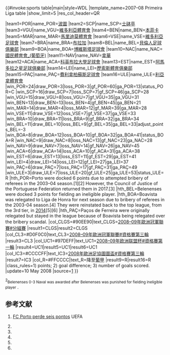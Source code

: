 {{\#invoke:sports table|main|style=WDL |template_name=2007–08 Primeira
Liga table |show_limit=5 |res_col_header=QR

|team1=POR|name_POR=[波圖](https://zh.wikipedia.org/wiki/波圖 "wikilink")
|team2=SCP|name_SCP=[士砵亭](https://zh.wikipedia.org/wiki/士砵亭 "wikilink")
|team3=VGU|name_VGU=[維多利亞體育會](../Page/維多利亞體育會.md "wikilink")
|team4=BEN|name_BEN=[本菲卡](https://zh.wikipedia.org/wiki/本菲卡 "wikilink")
|team5=MAR|name_MAR=[馬里迪莫體育會](../Page/馬里迪莫體育會.md "wikilink")
|team6=VSE|name_VSE=[維多利亞足球會](../Page/維多利亞足球會.md "wikilink")
|team7=BRA|name_BRA=[布拉加](../Page/布拉加.md "wikilink")
|team8=BEL|name_BEL=[貝倫人足球俱樂部](../Page/貝倫人足球俱樂部.md "wikilink")
|team9=BOA|name_BOA=[博維斯塔足球會](../Page/博維斯塔足球會.md "wikilink")
|team10=NAC|name_NAC=[國民體育會_(葡萄牙)](../Page/國民體育會_\(葡萄牙\).md "wikilink")
|team11=NAV|name_NAV=[拿華](../Page/拿華.md "wikilink")
|team12=ACA|name_ACA=[科英布拉大學足球會](../Page/科英布拉大學足球會.md "wikilink")
|team13=EST|name_EST=[阿馬多拉之星足球俱樂部](https://zh.wikipedia.org/wiki/阿馬多拉之星足球俱樂部 "wikilink")
|team14=LEI|name_LEI=[歷索斯體育俱樂部](../Page/歷索斯體育俱樂部.md "wikilink")
|team15=PAÇ|name_PAÇ=[費利拿柏蘇斯足球會](../Page/費利拿柏蘇斯足球會.md "wikilink")
|team16=ULE|name_ULE=[利亞拿體育會](../Page/利亞拿體育會.md "wikilink")
|win_POR=24|draw_POR=3|loss_POR=3|gf_POR=60|ga_POR=13|status_POR=C
|win_SCP=16|draw_SCP=7|loss_SCP=7|gf_SCP=46|ga_SCP=28
|win_VGU=15|draw_VGU=8|loss_VGU=7|gf_VGU=35|ga_VGU=31
|win_BEN=13|draw_BEN=13|loss_BEN=4|gf_BEN=45|ga_BEN=21
|win_MAR=14|draw_MAR=4|loss_MAR=12|gf_MAR=39|ga_MAR=28
|win_VSE=11|draw_VSE=12|loss_VSE=7|gf_VSE=37|ga_VSE=33
|win_BRA=10|draw_BRA=11|loss_BRA=9|gf_BRA=32|ga_BRA=34
|win_BEL=11|draw_BEL=10|loss_BEL=9|gf_BEL=35|ga_BEL=33|adjust_points_BEL=-3
|win_BOA=8|draw_BOA=12|loss_BOA=10|gf_BOA=32|ga_BOA=41|status_BOA=R
|win_NAC=9|draw_NAC=8|loss_NAC=13|gf_NAC=23|ga_NAC=28
|win_NAV=9|draw_NAV=7|loss_NAV=14|gf_NAV=26|ga_NAV=45
|win_ACA=6|draw_ACA=14|loss_ACA=10|gf_ACA=31|ga_ACA=38
|win_EST=6|draw_EST=13|loss_EST=11|gf_EST=29|ga_EST=41
|win_LEI=4|draw_LEI=14|loss_LEI=12|gf_LEI=27|ga_LEI=37
|win_PAÇ=6|draw_PAÇ=7|loss_PAÇ=17|gf_PAÇ=31|ga_PAÇ=49
|win_ULE=3|draw_ULE=7|loss_ULE=20|gf_ULE=25|ga_ULE=53|status_ULE=R
|hth_POR=Porto were docked 6 points due to attempted bribery of
referees in the 2003–04 season.\[1\]\[2\] However, the Council of
Justice of the Portuguese Federation returned them in 2017.\[3\]
|hth_BEL=Belenenses were docked 3 points for fielding an ineligible
player. |hth_BOA=Boavista was relegated to Liga de Honra for next
season due to bribery of referees in the 2003-04 season.\[4\] They were
reinstated back to the top league, from the 3rd tier, in
[2014](https://zh.wikipedia.org/wiki/2014–15_Primeira_Liga "wikilink")\[5\]\[6\]
|hth_PAÇ=Paços de Ferreira were originally relegated but stayed in the
league because of Boavista being relegated over the bribery scandal.
|col_CLGS=\#90EE90|text_CLGS=[2008–09年歐洲冠軍聯賽\#分組賽](https://zh.wikipedia.org/wiki/2008–09年歐洲冠軍聯賽#分組賽 "wikilink")
|result1=CLGS|result2=CLGS
|col_CL3=\#D0F0C0|text_CL3=[2008–09年歐洲冠軍聯賽\#資格賽第三輪](https://zh.wikipedia.org/wiki/2008–09年歐洲冠軍聯賽#資格賽第三輪 "wikilink")
|result3=CL3
|col_UC1=\#97DEFF|text_UC1=[2008–09年欧洲联盟杯\#資格賽第一輪](https://zh.wikipedia.org/wiki/2008–09年欧洲联盟杯#資格賽第一輪 "wikilink")
|result4=UC1|result5=UC1|result6=UC1
|col_IC3=\#CCCCFF|text_IC3=[2008年歐洲足協圖圖盃\#資格賽第三輪](https://zh.wikipedia.org/wiki/2008年歐洲足協圖圖盃#資格賽第三輪 "wikilink")
|result7=IC3
|col_R=\#FFCCCC|text_R=降至[葡甲](https://zh.wikipedia.org/wiki/葡甲 "wikilink")
|result9=R|result16=R |class_rules=1) points; 2) goal difference; 3)
number of goals scored. |update=10 May 2008
|source=[1](http://www.lpfp.pt/bwin_Liga/Pages/Classificacao_resultados.aspx?epoca=20072008)
}}<noinclude>

<sup>2</sup><small>Belenenses 0-3 Naval was awarded after Belenenses was
punished for fielding ineligible player</small> .

## 参考文献

1.  [FC Porto perde seis
    pontos](http://pt.uefa.com/memberassociations/association=por/news/newsid=693895.html)
    UEFA

2.

3.

4.
5.

6.